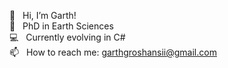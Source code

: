 👋  &nbsp;&nbsp;Hi, I’m Garth! <br/>
🌱  &nbsp;&nbsp;PhD in Earth Sciences <br/>
💻  &nbsp;&nbsp;Currently evolving in C#  <br/>
📫  &nbsp;&nbsp;How to reach me: garthgroshansii@gmail.com <br/>


<!---
ggroshansii/ggroshansii is a ✨ special ✨ repository because its `README.md` (this file) appears on your GitHub profile.
You can click the Preview link to take a look at your changes.
--->
